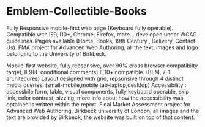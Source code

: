 # Emblem-Collectible-Books
Fully Responsive mobile-first web page (Keyboard fully operable). Compatible with IE9, I10+, Chrome, Firefox, more... developed under WCAG guidelines. Pages available (Home, Books, 19th Century , Delivery, Contact Us). FMA project for Advanced Web Authoring, all the text, images and logo belonging to the University of Birkbeck.

Mobile-first website, fully repsonsive, over 99% cross browser compatibilty target, IE9(IE conditional comments),IE10+ compatible. (BEM, 7-1 architecures)
Layout designed with grid, repsonsive through 4 distinct media queries. (small-mobile,mobile,tab-laptop,desktop)
Accessibility : accessbile form, table, visual components, fully keyboard operable, skip link, color contrast, sizzing, more info about how the accessibility was optained is written within the report.
Final Market Assessment project for Advanced Web Authoring, Birkbeck university of London, all images and the text are provided by Birkbeck, the website was built on top of that content.
